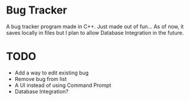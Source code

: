 # Bug Tracker

A bug tracker program made in C++. Just made out of fun... As of now, it saves locally in files but I plan to allow Database Integration in the future.


# TODO
- Add a way to edit existing bug
- Remove bug from list
- A UI instead of using Command Prompt
- Database Integration?